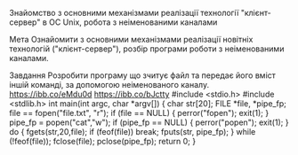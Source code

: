 Знайомство з основними механізмами реалізації технології "клієнт-сервер" в ОС Unix, робота з неіменованими каналами

Мета Ознайомити з основними механізмами реалізації новітніх технологій ("клієнт-сервер"), розбір програми роботи з неіменованими каналами.

Завдання Розробити програму що зчитує файл та передає його вміст іншій команді, за допомогою неіменованого каналу.
https://ibb.co/eMdu0d
https://ibb.co/bJctty
#include <stdio.h>
#include <stdlib.h>
        int main(int argc, char *argv[])
        {
        char str[20];
        FILE *file, *pipe_fp;
        file == fopen("file.txt", "r");
        if (file == NULL) {
          perror("fopen");
          exit(1);
        }
        pipe_fp = popen("cat","w");
        if (pipe_fp == NULL) {
          perror("popen");
          exit(1);
        }
        do {
          fgets(str,20,file);
          if (feof(file)) break;
          fputs(str, pipe_fp);
        }
        while (!feof(file));
        fclose(file);
        pclose(pipe_fp);
        return 0;
        }
 

